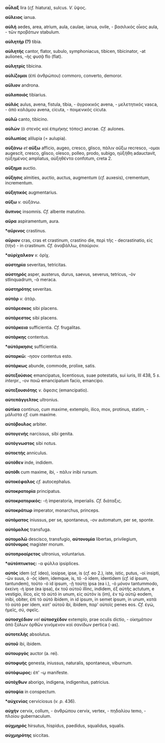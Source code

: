 **αὖλαξ** lira (*cf.* hiatura), sulcus. *V.* ὕψος.

**αὔλειος** ianua.

**αὐλή** aedes, area, atrium, aula, caulae, ianua, ovile, - βασιλικός
οἶκος aula, - τῶν προβάτων stabulum.

**αὐλητήρ (?)** tibia.

**αὐλητής** cantor, flator, subulo, symphoniacus, tibicen, tibicinator,
-at auliones, -ὴς φυσᾷ flo (flat).

**αὐλητρίς** tibicina.

**αὐλίζομαι** (ἐπὶ ἀνθρώπου) commoro, converto, demoror.

**αὔλιον** androna.

**αὐλοποιός** tibiarius.

**αὐλός** aulus, avena, fistula, tibia, - ἀγροικικός avena, -
μελετητικός vasca, - ἀπὸ καλάμου avena, cicuta, - ποιμενικός cicuta.

**αὐλῶ** canto, tibicino.

**αὐλών** (ὁ στενὸς καὶ ἐπιμήκης τόπος) ancrae. *Cf.* aulones.

**αὐλωπίας** alilupia (= aulupia).

**αὐξάνω** *et* **αὔξω** afficio, augeo, cresco, glisco, πάλιν αὔξω
recresco, -ομαι augescit, cresco, glisco, olesco, polleo, prodo, subigo,
ηὐξήθη adauctavit, ηὐξημένος ampliatus, αὐξηθέντα confotum, creta 2.

**αὔξημα** auctio.

**αὔξησις** almities, auctio, auctus, augmentum (*cf.* auxesis),
crementum, incrementum.

**αὐξητικός** augmentarius.

**αὔξω** *v.* αὐξάνω.

**ἄυπνος** insomnis. *Cf.* albente matutino.

**αὔρα** aspiramentum, aura.

**\*αὔρινος** crastinus.

**αὔριον** cras, cras et crastinum, crastino die, περὶ τῆς -
decrastinatio, εἰς (τὴν) - in crastinum. *Cf.* ἀναβάλλω, ἐπαύριον.

**\*αὐρίχαλκον** *v.* ὀρίχ.

**αὐστηρία** severitas, tetricitas.

**αὐστηρός** asper, austerus, durus, saevus, severus, tetricus, -ὀν
stlinquadrum, -ά meraca.

**αὐστηρότης** severitas.

**αὐτάρ** *v.* ἀτάρ.

**αὐτάρεσκος** sibi placens.

**αὐτάρεστος** sibi placens.

**αὐτάρκεια** sufficientia. *Cf.* frugalitas.

**αὐτάρκης** contentus.

**\*αὐτάρκησις** sufficientia.

**αὐταρκῶ:** -ησον contentus esto.

**αὐτάρκως** abunde, commode, prolixe, satis.

**αὐτεξούσιος** emancipatus, licentiosus, suae potestatis, sui iuris,
III 438, 5 *s. interpr.*, -ον ποιῶ emancipatum facio, emancipo.

**αὐτεξουσιότης** *v.* ἄφεσις (emancipatio).

**αὐτεπάγγελτος** ultronius.

**αὐτίκα** continuo, cum maxime, extemplo, ilico, mox, protinus,
statim, - μάλιστα *cf.* cum maxime.

**αὐτόβουλος** arbiter.

**αὐτογενής** narcissus, sibi genita.

**αὐτόγνωστος** sibi notus.

**αὐτοετής** anniculus.

**αὐτόθεν** inde, indidem.

**αὐτόθι** cum maxime, ibi, - πάλιν inibi rursum.

**αὐτοκέφαλος** *cf.* autocephalus.

**αὐτοκρατορία** principatus.

**αὐτοκρατορικός:** -ή imperatoria, imperialis. *Cf.* διάταξις.

**αὐτοκράτωρ** imperator, monarchus, princeps.

**αὐτόματος** iniussus, per se, spontaneus, -ον automatum, per se,
sponte.

**αὐτόμολος** transfuga.

**αὐτομολῶ** descisco, transfugio, **αὐτονομία** libertas, privilegium,
**αὐτόνομος** magister morum.

**αὐτοπροαίρετος** ultronius, voluntarius.

**\*αὐτόπτυκτος:** -α φύλλα ipsiplices.

**αὐτός** idem (*cf.* ideo), iosipse, ipse, is (*cf.* eo 2.), iste,
istic, putus, -οί insipti, -ῶν suus, ὁ -ός idem, idemque, is, τὸ -ό
idem, identidem (*cf.* id ipsum, tantundem), τοῦτο -ό id ipsum, -ῇ ταύτῃ
ipsa (ea i.), -ὸ μόνον tantummodo, ἐκείνη -ή ipse (ea ipsa), ἐκ τοῦ
αὐτοῦ illinc, indidem, ἐξ αὐτῆς actutum, e vestigio, ilico, εἰς τὸ αὐτό
in unum, εἰς αὐτόν is (im), ἐν τῷ αὐτῷ eodem, inibi, obiter, ἐπὶ τὸ αὐτό
ibidem, in id ipsum, in semet ipsum, in unum, κατὰ τὸ αὐτό per idem,
κατ' αὐτοῦ ibi, ibidem, παρ' αὐτοῖς penes eos. *Cf.* ἐγώ, ἡμεῖς, σύ,
σφεῖς.

**αὐτοσχέδιον** *vel* **αὐτοσχέδον** extemplo, prae oculis dictio, -
οἰκημάτιον ἀπὸ ξύλων ὀρθῶν γινόμενον καὶ σανίδων pertica (-as).

**αὐτοτελής** absolutus.

**αὐτοῦ** ibi, ibidem.

**αὐτουργός** auctor (a. rei).

**αὐτοφυής** genesta, iniussus, naturalis, spontaneus, viburnum.

**αὐτόφωρος:** ἐπ' -ῳ manifeste.

**αὐτόχθων** aborigo, indigena, indigenitus, patricius.

**αὐτοψία** in conspectum.

**\*αὐχενίας** cerviciosus (*v. p.* 436).

**αὐχήν** cervix, collum, - ἀνθρώπου cervix, vertex, - πηδαλίου temo, -
πλοίου gubernaculum.

**αὐχμηρός** hirsutus, hispidus, paedidus, squalidus, squalis.

**αὐχμηρότης** siccitas.
